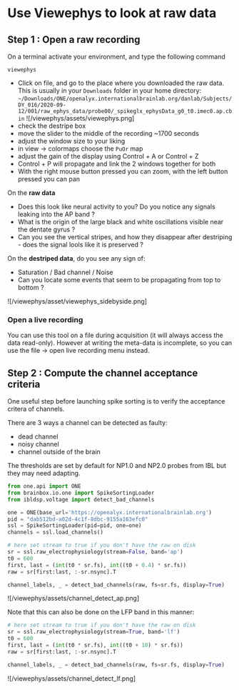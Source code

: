 # Use Viewephys to look at raw data

## Step 1 : Open a raw recording
On a terminal activate your environment, and type the following command 

```shell
viewephys
```
- Click on file, and go to the place where you downloaded the raw data.  This is usually in your `Downloads` folder in your home directory:
`~/Downloads/ONE/openalyx.internationalbrainlab.org/danlab/Subjects/DY_016/2020-09-12/001/raw_ephys_data/probe00/_spikeglx_ephysData_g0_t0.imec0.ap.cbin`
![/viewephys/assets/viewephys.png]
- check the destripe box
- move the slider to the middle of the recording ~1700 seconds
- adjust the window size to your liking
- in view -> colormaps choose the `PuOr` map
- adjust the gain of the display using Control + A or Control + Z
- Control + P will propagate and link the 2 windows together for both
- With the right mouse button pressed you can zoom, with the left button pressed you can pan


On the **raw data** 
- Does this look like neural activity to you? Do you notice any signals leaking into the AP band ? 
- What is the origin of the large black and white oscillations visible near the dentate gyrus ?
- Can you see the vertical stripes, and how they disappear after destriping - does the signal lools like it is preserved ?

On the **destriped data**, do you see any sign of:
- Saturation / Bad channel / Noise
- Can you locate some events that seem to be propagating from top to bottom ? 

![/viewephys/asset/viewephys_sidebyside.png]


### Open a live recording

You can use this tool on a file during acquisition (it will always access the data read-only).
However at writing the meta-data is incomplete, so you can use the file -> open live recording menu instead. 


## Step 2 : Compute the channel acceptance criteria

One useful step before launching spike sorting is to verify the acceptance critera of channels.

There are 3 ways a channel can be detected as faulty:
- dead channel
- noisy channel
- channel outside of the brain

The thresholds are set by default for NP1.0 and NP2.0 probes from IBL but they may need adapting.

```python
from one.api import ONE
from brainbox.io.one import SpikeSortingLoader
from ibldsp.voltage import detect_bad_channels

one = ONE(base_url='https://openalyx.internationalbrainlab.org')
pid = "dab512bd-a02d-4c1f-8dbc-9155a163efc0"
ssl = SpikeSortingLoader(pid=pid, one=one)
channels = ssl.load_channels()

# here set stream to true if you don't have the raw on disk
sr = ssl.raw_electrophysiology(stream=False, band='ap')  
t0 = 600
first, last = (int(t0 * sr.fs), int((t0 + 0.4) * sr.fs))
raw = sr[first:last, :-sr.nsync].T

channel_labels, _ = detect_bad_channels(raw, fs=sr.fs, display=True)
```

![/viewephys/assets/channel_detect_ap.png]

Note that this can also be done on the LFP band in this manner:

```python
# here set stream to true if you don't have the raw on disk
sr = ssl.raw_electrophysiology(stream=True, band='lf')  
t0 = 600
first, last = (int(t0 * sr.fs), int((t0 + 10) * sr.fs))
raw = sr[first:last, :-sr.nsync].T

channel_labels, _ = detect_bad_channels(raw, fs=sr.fs, display=True)
```

![/viewephys/assets/channel_detect_lf.png]
